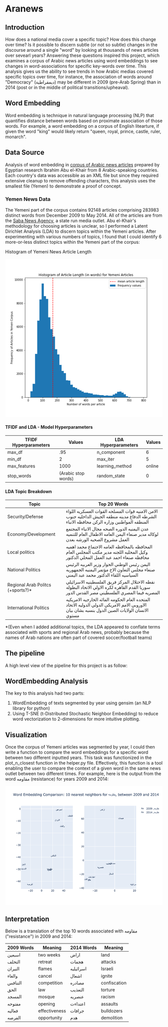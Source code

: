 # Aranews

## Introduction
How does a national media cover a specific topic? How does this change over time? Is it possible to discern subtle (or not so subtle) changes in the discourse around a single "word" by looking at thousands of news articles over sevearl years? Answering these questions inspired this project, which examines a corpus of Arabic news articles using word embeddings to see changes in word-associations for specific key-words over time. This analysis gives us the ability to see trends in how Arabic medias covered specific topics over time, for instance, the association of words around "Democracy" (ديمقراطية) may be different in 2009 (pre-Arab Spring) than in 2014 (post or in the middle of political transitions/upheaval). 

## Word Embedding
Word embedding is technique in natural language processing (NLP) that quantifies distance between words based on proximate association of those words. For example, a word embedding on a corpus of English litearture, if given the word "king" would likely return "queen, royal, prince, castle, ruler, monarch". 

## Data Source
Analysis of word embedding in [corpus of Arabic news articles](https://abuelkhair.net/index.php/en/arabic/abu-el-khair-corpus) prepared by Egyptian research Ibrahim Abu el-Khair from 8 Arabic-speaking countries. Each country's data was accessible as an XML file but since they required extensive cleanup to remove offending characters, this analysis uses the smallest file (Yemen) to demonstrate a proof of concept. 

### Yemen News Data
The Yemeni part of the corpus contains 92148 articles comprising 283983 distinct words from December 2009 to May 2014. All of the articles are from the [Saba News Agency](https://www.sabanew.net/), a state run media outlet. Abu el-Khair's methodology for choosing articles is unclear, so I performed a Latent Dirichlet Analysis (LDA) to discern topics within the Yemeni articles. After experimenting with various numbers of topics, I found that I could identify 6 more-or-less distinct topics within the Yemeni part of the corpus:

Histogram of Yemeni News Article Length

![](images/histogram.png)


#### TFIDF and LDA - Model Hyperparameters

| TFIDF Hyperparameters |Values      |LDA Hyperparameters  |Values  |     
| ------------- |--------------------| ----------------|-------|
| max_df        | .95                | n_component     |6      |
| min_df        | 2                  | max_iter        |5      |
| max_features  | 1000               | learning_method |online |
| stop_words    | (Arabic stop words)| random_state    |0      |


#### LDA Topic Breakdown

| Topic      | Top 20 Words |
|-----------------|--------------|
|Security/Defense |  الامن الامنيه قوات المسلحه القوات العسكريه اللواء الشرطه الدفاع مدينه منطقه الجيش الداخليه جنوب المنطقه المواطنين وزاره الركن محافظه الانباء            |
|Economy/Development|     عدن اليمنيه الدوره الصحه مجال الانباء المجتمع لوكاله مدير صنعاء اليمن العامه الاطفال العام للتنميه العمل مشروع الصحيه الورشه بعدن         | 
|Local politics|     المحافظه بالمحافظه العامه الاجتماع محمد اهميه وكيل المحليه اللجنه مدير مكتب المجلس العام محافظه صنعاء احمد عبد العمل المحلي الدكتور         | 
|National Politics                 |   اليمن رئيس الوطني الحوار وزير العربيه الرئيس صنعاء مجلس التعاون الاخ مؤتمر اليمنيه الجمهوريه السياسيه اللقاء الدكتور محمد عبد اليمني           | 
|Regional Arab Politcs (+sports?)*|   نقطه الاحتلال المركز فريق الفلسطينيه الاسرائيلي سوريا القدم القاهره لكره الاولي الاتحاد البطوله المصريه فيما المصري الفلسطيني مصر القدس الدور           | 
|International Politics|      المتحده العام الحكومه المائه الخارجيه الامريكيه الاوروبي الامم الامريكي الدولي الدوليه الاتحاد الانسان الولايات الصين الدول بنسبه بشان بيان مستوي        | 

*(Even when I added additional topics, the LDA appeared to conflate terms associated with sports and regional Arab news, probably because the names of Arab nations are often part of covered soccer/football teams)

## The pipeline
A high level view of the pipeline for this project is as follow:



## WordEmbedding Analysis
The key to this analysis had two parts: 
1) WordEmbedding of texts segmented by year using gensim (an NLP library for python)
2) Using T-SNE (t-Distributed Stochastic Neighbor Embedding) to reduce word vectorization to 2-dimensions for more intuitive plotting. 

## Visualization 
Once the corpus of Yemeni articles was segmented by year, I could then write a function to compare the word embeddings for a specific word between two different inputted years. This task was functionized in the plot_n_closest function in the helper.py file. Effectively, this function is a tool enabling the user to compare the context of a given word in the same news outlet between two different times. For example, here is the output from the word مقاومه (resistance) for years 2009 and 2014:

![](images/muqawimah_2009_2014.png)

## Interpretation
Below is a translation of the top 10 words associated with مقاومه ("resistance") in 2009 and 2014:

|2009 Words|Meaning|2014 Words|Meaning|
|----------|-------|----------|-------|
|  اسبعين  |  two weeks   |    اراض    | land      |
|   التخلف |   retreat |  هجمات   |  attacks |    
|   النيران|  flames  | اسرائيليه|       Israeli |
|  والغاء   |  cancel    | اشعال    |   ignite    |
|  التنافس  |  competition | مصادره   |  confiscation     |
|    الحق   | law   | التعذيب  |  torture     |
|   المسجد  | mosque     | عنصريه   | racism      |
|   مفتوحه  | opening | اعتداءت  |  assaults     |
|   فعاليه  | effectiveness | جرافات   |  bulldozers     |
|  الفرصه   | opportunity | هدم      |   demolition    |